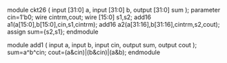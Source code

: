 module ckt26 (
    input [31:0] a,
    input [31:0] b,
    output [31:0] sum
);
parameter cin=1'b0;
wire cintrm,cout;
wire [15:0] s1,s2;
add16 a1(a[15:0],b[15:0],cin,s1,cintrm);
add16 a2(a[31:16],b[31:16],cintrm,s2,cout);
assign sum={s2,s1};
endmodule

  
module add1 ( input a, input b, input cin, output sum, output cout );
sum=a^b^cin;
cout=(a&cin)|(b&cin)|(a&b);
endmodule